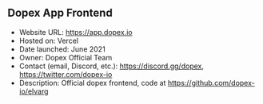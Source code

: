 ## Dopex App Frontend

- Website URL: https://app.dopex.io
- Hosted on: Vercel
- Date launched: June 2021
- Owner: Dopex Official Team
- Contact (email, Discord, etc.): https://discord.gg/dopex, https://twitter.com/dopex-io
- Description: Official dopex frontend, code at https://github.com/dopex-io/elvarg
